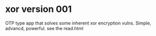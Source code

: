 
# xor version 001

OTP type app that solves some inherent xor encryption vulns. Simple, advancd, powerful. see the read.html 
